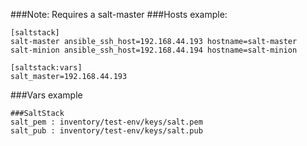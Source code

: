 ###Note: Requires a salt-master
###Hosts example:
```
[saltstack]
salt-master ansible_ssh_host=192.168.44.193 hostname=salt-master
salt-minion ansible_ssh_host=192.168.44.194 hostname=salt-minion

[saltstack:vars]
salt_master=192.168.44.193
```
###Vars example
```
###SaltStack
salt_pem : inventory/test-env/keys/salt.pem
salt_pub : inventory/test-env/keys/salt.pub
```
